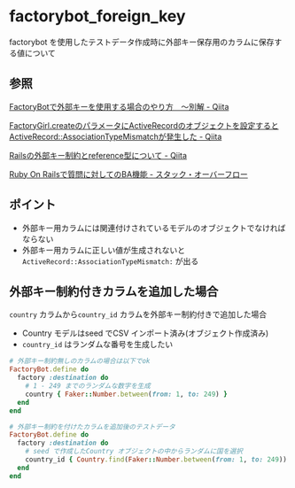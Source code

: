# factorybot_foreign_key

factorybot を使用したテストデータ作成時に外部キー保存用のカラムに保存する値について

## 参照

[FactoryBotで外部キーを使用する場合のやり方　〜別解 \- Qiita](https://qiita.com/TerToEer_sho/items/3f7958503fe81aedd6d1)

[FactoryGirl\.createのパラメータにActiveRecordのオブジェクトを設定するとActiveRecord::AssociationTypeMismatchが発生した \- Qiita](https://qiita.com/adebadayo/items/430ccaa3bda4d8ade239)

[Railsの外部キー制約とreference型について \- Qiita](https://qiita.com/ryouzi/items/2682e7e8a86fd2b1ae47)

[Ruby On Railsで質問に対してのBA機能 \- スタック・オーバーフロー](https://ja.stackoverflow.com/questions/26959/ruby-on-rails%E3%81%A7%E8%B3%AA%E5%95%8F%E3%81%AB%E5%AF%BE%E3%81%97%E3%81%A6%E3%81%AEba%E6%A9%9F%E8%83%BD)

## ポイント

* 外部キー用カラムには関連付けされているモデルのオブジェクトでなければならない
* 外部キー用カラムに正しい値が生成されないと`ActiveRecord::AssociationTypeMismatch:` が出る

## 外部キー制約付きカラムを追加した場合

`country` カラムから`country_id` カラムを外部キー制約付きで追加した場合

* Country モデルはseed でCSV インポート済み(オブジェクト作成済み)
* `country_id` はランダムな番号を生成したい

```Ruby
# 外部キー制約無しのカラムの場合は以下でok
FactoryBot.define do
  factory :destination do
    # 1 - 249 までのランダムな数字を生成
    country { Faker::Number.between(from: 1, to: 249) }
  end
end
```

```Ruby
# 外部キー制約を付けたカラムを追加後のテストデータ
FactoryBot.define do
  factory :destination do
    # seed で作成したCountry オブジェクトの中からランダムに国を選択
    country_id { Country.find(Faker::Number.between(from: 1, to: 249)).id }
  end
end
```
